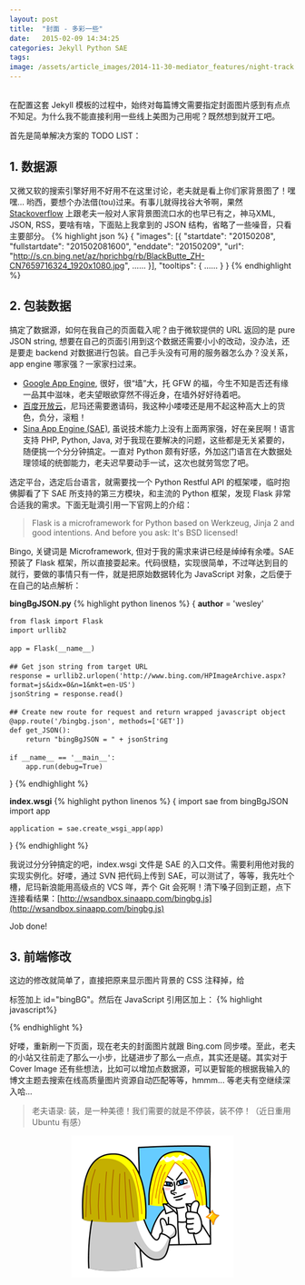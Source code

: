 ```yaml
---
layout: post
title:  "封面 - 多彩一些"
date:   2015-02-09 14:34:25
categories: Jekyll Python SAE
tags:
image: /assets/article_images/2014-11-30-mediator_features/night-track.JPG
---
```


<br/>
在配置这套 Jekyll 模板的过程中，始终对每篇博文需要指定封面图片感到有点点不知足。为什么我不能直接利用一些线上美图为己用呢？既然想到就开工吧。


首先是简单解决方案的
TODO LIST：

## 1. 数据源
又微又软的搜索引擎好用不好用不在这里讨论，老夫就是看上你们家背景图了！嘿嘿... 哟西，要想个办法借(tou)过来。有事儿就得找谷大爷啊，果然 <a href="http://stackoverflow.com/questions/10639914/is-there-a-way-to-get-bings-photo-of-the-day" target="_blank">Stackoverflow</a> 上跟老夫一般对人家背景图流口水的也早已有之，神马XML, JSON, RSS，要啥有啥，下面贴上我拿到的 JSON 结构，省略了一些噪音，只看主要部分。
{% highlight json %}
{
    "images": [{
        "startdate": "20150208",
        "fullstartdate": "201502081600",
        "enddate": "20150209",
        "url": "http://s.cn.bing.net/az/hprichbg/rb/BlackButte_ZH-CN7659716324_1920x1080.jpg",
        ......
    }],
    "tooltips": {
        ......
    }
}
{% endhighlight %}

## 2. 包装数据
搞定了数据源，如何在我自己的页面载入呢？由于微软提供的 URL 返回的是 pure JSON string, 想要在自己的页面引用到这个数据还需要小小的改动，没办法，还是要走 backend 对数据进行包装。自己手头没有可用的服务器怎么办？没关系，app engine 哪家强？一家家扫过来。

- [Google App Engine](https://appengine.google.com/), 很好，很“墙”大，托 GFW 的福，今生不知是否还有缘一品其中滋味，老夫望眼欲穿然不得近身，在墙外好好待着吧。
- [百度开放云](http://bce.baidu.com/)，尼玛还需要邀请码，我这种小喽喽还是用不起这种高大上的货色，负分，滚粗！
- [Sina App Engine (SAE)](http://sae.sina.com.cn/), 虽说技术能力上没有上面两家强，好在亲民啊！语言支持 PHP, Python, Java, 对于我现在要解决的问题，这些都是无关紧要的，随便挑一个分分钟搞定。一直对 Python 颇有好感，外加这门语言在大数据处理领域的统御能力，老夫迟早要动手一试，这次也就劳驾您了吧。

选定平台，选定后台语言，就需要找一个 Python Restful API 的框架喽，临时抱佛脚看了下 SAE 所支持的第三方模块，和主流的 Python 框架，发现 Flask 非常合适我的需求。下面无耻滴引用一下官网上的介绍：

> Flask is a microframework for Python based on Werkzeug, Jinja 2 and good intentions. And before you ask: It's BSD licensed!

Bingo, 关键词是 Microframework, 但对于我的需求来讲已经是绰绰有余喽。SAE 预装了 Flask 框架，所以直接耍起来。代码很糙，实现很简单，不过咩达到目的就行，要做的事情只有一件，就是把原始数据转化为 JavaScript 对象，之后便于在自己的站点解析：

<strong>bingBgJSON.py</strong>
{% highlight python linenos %}
{
    __author__ = 'wesley'

    from flask import Flask
    import urllib2

    app = Flask(__name__)

    ## Get json string from target URL
    response = urllib2.urlopen('http://www.bing.com/HPImageArchive.aspx?format=js&idx=0&n=1&mkt=en-US')
    jsonString = response.read()

    ## Create new route for request and return wrapped javascript object
    @app.route('/bingbg.json', methods=['GET'])
    def get_JSON():
        return "bingBgJSON = " + jsonString

    if __name__ == '__main__':
        app.run(debug=True)
}
{% endhighlight %}

<strong>index.wsgi</strong>
{% highlight python linenos %}
{
    import sae
    from bingBgJSON import app

    application = sae.create_wsgi_app(app)
}
{% endhighlight %}


我说过分分钟搞定的吧，index.wsgi 文件是 SAE 的入口文件。需要利用他对我的实现实例化。好喽，通过 SVN 把代码上传到 SAE，可以测试了，等等，我先吐个槽，尼玛新浪能用高级点的 VCS 咩，弄个 Git 会死啊！清下嗓子回到正题，点下连接看结果：[http://wsandbox.sinaapp.com/bingbg.js](http://wsandbox.sinaapp.com/bingbg.js)

Job done!

## 3. 前端修改
这边的修改就简单了，直接把原来显示图片背景的 CSS 注释掉，给 <div> 标签加上 id="bingBG"。然后在 JavaScript 引用区加上：
{% highlight javascript%}
<script type="text/javascript" src="http://wsandbox.sinaapp.com/bingbg.js"></script>
<script>
    $(document).ready(function() {
            bingBgURL = bingBgJSON.images[0].url;
            document.getElementById('bingBG').style.backgroundImage = "url('" + bingBgURL + "')";
    });
</script>
{% endhighlight %}

好喽，重新刷一下页面，现在老夫的封面图片就跟 Bing.com 同步喽。至此，老夫的小站又往前走了那么一小步，比磋进步了那么一点点，其实还是磋。其实对于 Cover Image 还有些想法，比如可以增加点数据源，可以更智能的根据我输入的博文主题去搜索在线高质量图片资源自动匹配等等，hmmm... 等老夫有空继续深入哈...

>老夫语录:
>装，是一种美德！我们需要的就是不停装，装不停！（近日重用 Ubuntu 有感）

<img style="display: block; margin: 0 auto;" src="/assets/emoji/line/2/426@2x.png"/>
